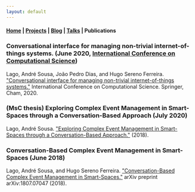 ```yaml
---
layout: default
---
```


#### [Home](/) | [Projects](/projects) | [Blog](/blog) | [Talks](/talks) | Publications

### Conversational interface for managing non-trivial internet-of-things systems. (June 2020, [International Conference on Computational Science](https://www.iccs-meeting.org/iccs2020/))

Lago, André Sousa, João Pedro Dias, and Hugo Sereno Ferreira. ["Conversational interface for managing non-trivial internet-of-things systems."](https://link.springer.com/chapter/10.1007/978-3-030-50426-7_29) International Conference on Computational Science. Springer, Cham, 2020.

### (MsC thesis) Exploring Complex Event Management in Smart-Spaces through a Conversation-Based Approach (July 2020)

Lago, André Sousa. ["Exploring Complex Event Management in Smart-Spaces through a Conversation-Based Approach."](https://hdl.handle.net/10216/114084) (2018).

### Conversation-Based Complex Event Management in Smart-Spaces (June 2018)

Lago, André Sousa, and Hugo Sereno Ferreira. ["Conversation-Based Complex Event Management in Smart-Spaces."](https://arxiv.org/abs/1807.07047) arXiv preprint arXiv:1807.07047 (2018).

